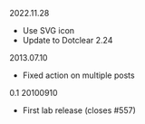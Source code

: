 2022.11.28
 * Use SVG icon
 * Update to Dotclear 2.24

2013.07.10 
 * Fixed action on multiple posts

0.1 20100910 
 * First lab release (closes #557)